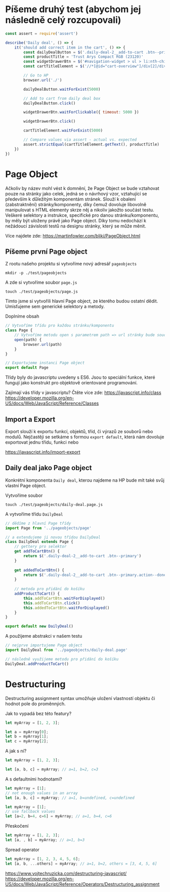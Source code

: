 # Píšeme druhý test (abychom jej následně celý rozcupovali)

```javascript
const assert = require('assert')

describe('Daily deal', () => {
    it('should add correct item in the cart', () => {
    	const dailyDealButton = $('.daily-deal-2__add-to-cart .btn--primary')
        const productTitle = 'Trust Arys Compact RGB (23120)'
        const widgetDrawerBtn = $('#navigation-widget > ul > li:nth-child(4) > div.drw--down.drw--right #proceed-to-cart')
        const cartTitleElement = $('//*[@id="cart-overview"]/div[2]/div/div[2]/div[2]/article/div[1]/div[1]/div/h3/a')

    	// Go to HP
        browser.url('./')

        dailyDealButton.waitForExist(5000)

        // Add to cart from daily deal box
        dailyDealButton.click()

        widgetDrawerBtn.waitForClickable({ timeout: 5000 })

        widgetDrawerBtn.click()

        cartTitleElement.waitForExist(5000)

        // Compare values via assert - actual vs. expected
        assert.strictEqual(cartTitleElement.getText(), productTitle)
    })
})
```

# Page Object

Ačkoliv by název mohl vést k domnění, že Page Object se bude vztahovat pouze na stránky jako celek, jedná se o návrhový vzor, vztahující se především k důležitým komponentám stránek.
Slouží k obalení (zabstraktnění) stránky/komponenty, díky čemuž dovoluje libovolně manipulovat s HTML elementy skrze něj a nikoliv jakožto součást testu. Veškeré selektory a instrukce, specifické pro danou stránku/komponentu, by měly být uloženy právě jako Page object. Díky tomu nedochází k nežádoucí závislosti testů na designu stránky, který se může měnit.

Více najdete zde: https://martinfowler.com/bliki/PageObject.html

## Píšeme první Page object

Z rootu našeho projektu si vytvoříme nový adresář `pageobjects`
```
mkdir -p ./test/pageobjects
```

A zde si vytvoříme soubor `page.js`
```
touch ./test/pageobjects/page.js
```

Tímto jsme si vytvořili hlavní Page object, ze kterého budou ostatní dědit. Umisťujeme sem generické selektory a metody.

Doplníme obsah
```javascript
// Vytvoříme třídu pro každou stránku/komponentu
class Page {
    // Vytvoříme metodu open s parametrem path => url stránky bude součástí jejího page objektu, namísto konkrétního testu
    open(path) {
        browser.url(path)
    }
}

// Exportujeme instanci Page object
export default Page
```

Třídy byly do javascriptu uvedeny s ES6. Jsou to speciální funkce, které fungují jako konstrukt pro objektově orientované programování.

Zajímají vás třídy v javascriptu? Čtěte více zde:
https://javascript.info/class
https://developer.mozilla.org/en-US/docs/Web/JavaScript/Reference/Classes

## Import a Export

Export slouží k exportu funkcí, objektů, tříd, či výrazů ze souborů nebo modulů. Nejčastěji se setkáme s formou `export default`, která nám dovoluje exportovat jednu třídu, funkci nebo 

https://javascript.info/import-export

## Daily deal jako Page object

Konkrétní komponenta `Daily deal`, kterou najdeme na HP bude mít také svůj vlastní Page object.

Vytvoříme soubor
```
touch ./test/pageobjects/daily-deal.page.js
```

A vytvoříme třídu `DailyDeal`
```javascript
// dědíme z hlavní Page třídy
import Page from '../pageobjects/page'

// a extendujeme ji novou třídou DailyDeal
class DailyDeal extends Page {
    // gettery pro selektor
    get addToCartBtn() {
        return $('.daily-deal-2__add-to-cart .btn--primary')
    }
    
    get addedToCartBtn() {
        return $('.daily-deal-2__add-to-cart .btn--primary.action--done')
    }
    
    // metoda pro přidání do košíku
    addProductToCart() {
        this.addToCartBtn.waitForDisplayed()
        this.addToCartBtn.click()
        this.addedToCartBtn.waitForDisplayed()
    }
}

export default new DailyDeal()
```

A použijeme abstrakci v našem testu
```javascript
// nejprve importujeme Page object
import DailyDeal from '../pageobjects/daily-deal.page'
```

```javascript
// následně využijeme metodu pro přidání do košíku
DailyDeal.addProductToCart()
```

# Destructuring

Destructuring assignment syntax umožňuje uložení vlastností objektu či hodnot pole do proměnných.

Jak to vypadá bez této featury?
```javascript
let myArray = [1, 2, 3];

let a = myArray[0];
let b = myArray[1];
let c = myArray[2];
```

A jak s ní?
```javascript
let myArray = [1, 2, 3];

let [a, b, c] = myArray; // a=1, b=2, c=3
```

A s defaultními hodnotami?
```javascript
let myArray = [1];
// not enough values in an array
let [a, b, c] = myArray; // a=1, b=undefined, c=undefined
```

```javascript
let myArray = [1];
// use fallback values
let [a=2, b=4, c=6] = myArray; // a=1, b=4, c=6
```

Přeskočení
```javascript
let myArray = [1, 2, 3];
let [a, , b] = myArray; // a=1, b=3
```

Spread operator
```javascript
let myArray = [1, 2, 3, 4, 5, 6];
let [a, b, ...others] = myArray; // a=1, b=2, others = [3, 4, 5, 6]
```

https://www.vojtechruzicka.com/destructuring-javascript/
https://developer.mozilla.org/en-US/docs/Web/JavaScript/Reference/Operators/Destructuring_assignment

